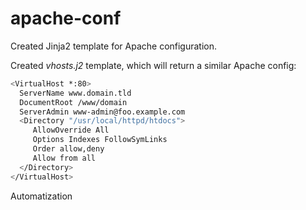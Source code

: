 # apache-conf

Created Jinja2 template for Apache configuration.

Created _vhosts.j2_ template, which will return a similar Apache config:
```bash
<VirtualHost *:80>
  ServerName www.domain.tld
  DocumentRoot /www/domain
  ServerAdmin www-admin@foo.example.com
  <Directory "/usr/local/httpd/htdocs">
     AllowOverride All
     Options Indexes FollowSymLinks
     Order allow,deny
     Allow from all
  </Directory>
</VirtualHost>
```
Automatization
